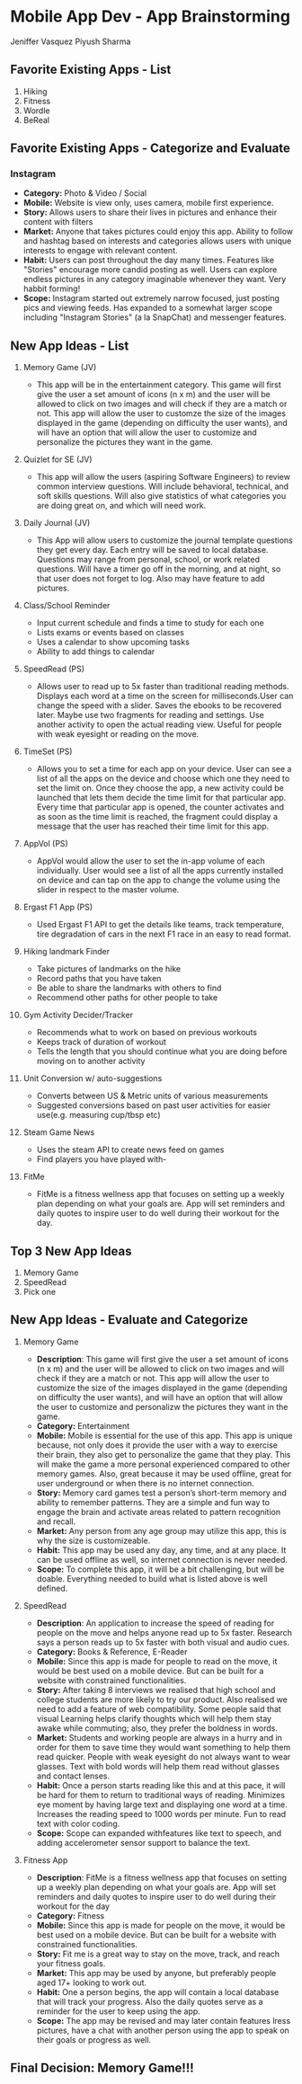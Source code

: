 Mobile App Dev - App Brainstorming 
===
Jeniffer Vasquez
Piyush Sharma



## Favorite Existing Apps - List
1. Hiking
1. Fitness
1. Wordle
1. BeReal


## Favorite Existing Apps - Categorize and Evaluate
### Instagram
   - **Category:** Photo & Video / Social 
   - **Mobile:** Website is view only, uses camera, mobile first experience.
   - **Story:** Allows users to share their lives in pictures and enhance their content with filters
   - **Market:** Anyone that takes pictures could enjoy this app. Ability to follow and hashtag based on interests and categories allows users with unique interests to engage with relevant content.
   - **Habit:** Users can post throughout the day many times. Features like "Stories" encourage more candid posting as well. Users can explore endless pictures in any category imaginable whenever they want. Very habbit forming!
   - **Scope:** Instagram started out extremely narrow focused, just posting pics and viewing feeds. Has expanded to a somewhat larger scope including "Instagram Stories" (a la SnapChat) and messenger features. 

## New App Ideas - List
1. Memory Game (JV)
   - This app will be in the entertainment category. This game will first give the user a set amount of icons (n x m) and the user will be allowed to click on two images and will check if they are a match or not. This app will allow the user to customze the size of the images displayed in the game (depending on difficulty the user wants), and will have an option that will allow the user to customize and personalize the pictures they want in the game.

2. Quizlet for SE (JV)
   - This app will allow the users (aspiring Software Engineers) to review common interview questions. Will include behavioral, technical, and soft skills questions. Will also give statistics of what categories you are doing great on, and which will need work. 
3. Daily Journal (JV)
   - This App will allow users to customize the journal template questions they get every day. Each entry will be saved to local database. Questions may range from personal, school, or work related questions. Will have a timer go off in the morning, and at night, so that user does not forget to log. Also may have feature to add pictures. 
4. Class/School Reminder
   - Input current schedule and finds a time to study for each one
   - Lists exams or events based on classes
   - Uses a calendar to show upcoming tasks
   - Ability to add things to calendar


5. SpeedRead (PS)
   - Allows user to read up to 5x faster than traditional reading methods. Displays each word at a time on the screen for milliseconds.User can change the speed with a slider. Saves the ebooks to be recovered later. Maybe use two fragments for reading and settings. Use another activity to open the actual reading view.  Useful for people with weak eyesight or reading on the move.

6. TimeSet (PS)
   - Allows you to set a time for each app on your device. User can see a list of all the apps on the device and choose which one they need to set the limit on. Once they choose the app, a new activity could be launched that lets them decide the time limit for that particular app. Every time that particular app is opened, the counter activates and as soon as the time limit is reached, the fragment could display a message that the user has reached their time limit for this app.

7. AppVol (PS)
   - AppVol would allow the user to set the in-app volume of each individually. User would see a list of all the apps currently installed on device and can tap on the app to change the volume using the slider in respect to the master volume. 

8. Ergast F1 App (PS)
    - Used Ergast F1 API to get the details like teams, track temperature, tire degradation of cars in the next F1 race in an easy to read format.

9. Hiking landmark Finder
   - Take pictures of landmarks on the hike
   - Record paths that you have taken
   - Be able to share the landmarks with others to find
   - Recommend other paths for other people to take
10. Gym Activity Decider/Tracker 
    - Recommends what to work on based on previous workouts
    - Keeps track of duration of workout
    - Tells the length that you should continue what you are doing before         moving on to another activity
11. Unit Conversion w/ auto-suggestions
    - Converts between US & Metric units of various measurements
    - Suggested conversions based on past user activities for easier use(e.g. measuring cup/tbsp etc)
12. Steam Game News
    - Uses the steam API to create news feed on games
    - Find players you have played with-
13. FitMe
    - FitMe is a fitness wellness app that focuses on setting up a weekly plan depending on what your goals are. App will set reminders and daily quotes to inspire user to do well during their workout for the day.

## Top 3 New App Ideas
1. Memory Game
2. SpeedRead
3. Pick one 

## New App Ideas - Evaluate and Categorize

1. Memory Game
   - **Description**:  This game will first give the user a set amount of icons (n x m) and the user will be allowed to click on two images and will check if they are a match or not. This app will allow the user to customize the size of the images displayed in the game (depending on difficulty the user wants), and will have an option that will allow the user to customize and personalizw the pictures they want in the game.
   - **Category:** Entertainment 
   - **Mobile:** Mobile is essential for the use of this app. This app is unique because, not only does it provide the user with a way to exercise their brain, they also get to personalize the game that they play. This will make the game a more personal experienced compared to other memory games. Also, great because it may be used offline, great for user underground or when there is no internet connection. 
   - **Story:** Memory card games test a person’s short-term memory and ability to remember patterns. They are a simple and fun way to engage the brain and activate areas related to pattern recognition and recall.
   - **Market:** Any person from any age group may utilize this app, this is why the size is customizeable. 
   - **Habit:** This app may be used any day, any time, and at any place. It can be used offline as well, so internet connection is never needed. 
   - **Scope:** To complete this app, it will be a bit challenging, but will be doable. Everything needed to build what is listed above is well defined. 
2. SpeedRead
   - **Description**: An application to increase the speed of reading for people on the move and helps anyone read up to 5x faster. Research says a person reads up to 5x faster with both visual and audio cues.
   - **Category:** Books & Reference, E-Reader
   - **Mobile:** Since this app is made for people to read on the move, it would be best used on a mobile device. But can be built for a website with constrained functionalities. 
   - **Story:** After taking 8 interviews we realised that high school and college students are more likely to try our product. Also realised we need to add a feature of web compatibility. Some people said that visual Learning helps clarify thoughts which will help them stay awake while commuting; also, they prefer the boldness in words. 
   - **Market:** Students and working people are always in a hurry and in order for them to save time they would want something to help them read quicker. People with weak eyesight do not always want to wear glasses. Text with bold words will help them read without glasses and contact lenses.
   - **Habit:** Once a person starts reading like this and at this pace, it will be hard for them to return to traditional ways of reading. Minimizes eye moment by having large text and displaying one word at a time. Increases the reading speed to 1000 words per minute. Fun to read text with color coding.
   - **Scope:** Scope can expanded withfeatures like text to speech, and adding accelerometer sensor support to balance the text.

3. Fitness App
   - **Description**: FitMe is a fitness wellness app that focuses on setting up a weekly plan depending on what your goals are. App will set reminders and daily quotes to inspire user to do well during their workout for the day
   - **Category:** Fitness
   - **Mobile:** Since this app is made for people on the move, it would be best used on a mobile device. But can be built for a website with constrained functionalities.
   - **Story:** Fit me is a great way to stay on the move, track, and reach your fitness goals.
   - **Market:** This app may be used by anyone, but preferably people aged 17+ looking to work out. 
   - **Habit:** One a person begins, the app will contain a local database that will track your progress. Also the daily quotes serve as a reminder for the user to keep using the app. 
   - **Scope:** The app may be revised and may later contain features lress pictures, have a chat with another person using the app to speak on their goals or progress as well. 
   
## Final Decision: Memory Game!!!
